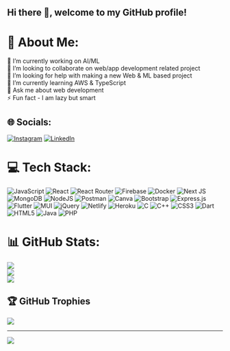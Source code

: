 ## Hi there 👋, welcome to my GitHub profile!

# 💫 About Me:
🔭 I’m currently working on AI/ML<br>👯 I’m looking to collaborate on web/app development related project<br>🤝 I’m looking for help with making a new Web & ML based project<br>🌱 I’m currently learning AWS & TypeScript<br>💬 Ask me about web development<br>⚡ Fun fact - I am lazy but smart


## 🌐 Socials:
[![Instagram](https://img.shields.io/badge/Instagram-%23E4405F.svg?logo=Instagram&logoColor=white)](https://instagram.com/adarsh.unity) [![LinkedIn](https://img.shields.io/badge/LinkedIn-%230077B5.svg?logo=linkedin&logoColor=white)](https://linkedin.com/in/adarsh-agr) 

# 💻 Tech Stack:
![JavaScript](https://img.shields.io/badge/javascript-%23323330.svg?style=for-the-badge&logo=javascript&logoColor=%23F7DF1E) ![React](https://img.shields.io/badge/react-%2320232a.svg?style=for-the-badge&logo=react&logoColor=%2361DAFB) ![React Router](https://img.shields.io/badge/React_Router-CA4245?style=for-the-badge&logo=react-router&logoColor=white) ![Firebase](https://img.shields.io/badge/firebase-%23039BE5.svg?style=for-the-badge&logo=firebase) ![Docker](https://img.shields.io/badge/docker-%230db7ed.svg?style=for-the-badge&logo=docker&logoColor=white) ![Next JS](https://img.shields.io/badge/Next-black?style=for-the-badge&logo=next.js&logoColor=white) ![MongoDB](https://img.shields.io/badge/MongoDB-%234ea94b.svg?style=for-the-badge&logo=mongodb&logoColor=white) ![NodeJS](https://img.shields.io/badge/node.js-6DA55F?style=for-the-badge&logo=node.js&logoColor=white) ![Postman](https://img.shields.io/badge/Postman-FF6C37?style=for-the-badge&logo=postman&logoColor=white) ![Canva](https://img.shields.io/badge/Canva-%2300C4CC.svg?style=for-the-badge&logo=Canva&logoColor=white) ![Bootstrap](https://img.shields.io/badge/bootstrap-%23563D7C.svg?style=for-the-badge&logo=bootstrap&logoColor=white) ![Express.js](https://img.shields.io/badge/express.js-%23404d59.svg?style=for-the-badge&logo=express&logoColor=%2361DAFB) ![Flutter](https://img.shields.io/badge/Flutter-%2302569B.svg?style=for-the-badge&logo=Flutter&logoColor=white) ![MUI](https://img.shields.io/badge/MUI-%230081CB.svg?style=for-the-badge&logo=material-ui&logoColor=white) ![jQuery](https://img.shields.io/badge/jquery-%230769AD.svg?style=for-the-badge&logo=jquery&logoColor=white) ![Netlify](https://img.shields.io/badge/netlify-%23000000.svg?style=for-the-badge&logo=netlify&logoColor=#00C7B7) ![Heroku](https://img.shields.io/badge/heroku-%23430098.svg?style=for-the-badge&logo=heroku&logoColor=white) ![C](https://img.shields.io/badge/c-%2300599C.svg?style=for-the-badge&logo=c&logoColor=white) ![C++](https://img.shields.io/badge/c++-%2300599C.svg?style=for-the-badge&logo=c%2B%2B&logoColor=white) ![CSS3](https://img.shields.io/badge/css3-%231572B6.svg?style=for-the-badge&logo=css3&logoColor=white) ![Dart](https://img.shields.io/badge/dart-%230175C2.svg?style=for-the-badge&logo=dart&logoColor=white) ![HTML5](https://img.shields.io/badge/html5-%23E34F26.svg?style=for-the-badge&logo=html5&logoColor=white) ![Java](https://img.shields.io/badge/java-%23ED8B00.svg?style=for-the-badge&logo=java&logoColor=white) ![PHP](https://img.shields.io/badge/php-%23777BB4.svg?style=for-the-badge&logo=php&logoColor=white)
# 📊 GitHub Stats:
![](https://github-readme-stats.vercel.app/api?username=adnitr&theme=radical&hide_border=false&include_all_commits=true&count_private=true)<br/>
![](https://github-readme-streak-stats.herokuapp.com/?user=adnitr&theme=radical&hide_border=false)<br/>
![](https://github-readme-stats.vercel.app/api/top-langs/?username=adnitr&theme=radical&hide_border=false&include_all_commits=true&count_private=true&layout=compact)

## 🏆 GitHub Trophies
![](https://github-profile-trophy.vercel.app/?username=adnitr&theme=radical&no-frame=false&no-bg=true&margin-w=4)

---
[![](https://visitcount.itsvg.in/api?id=adnitr&icon=0&color=0)](https://visitcount.itsvg.in)

<!-- Proudly created with GPRM ( https://gprm.itsvg.in ) -->
